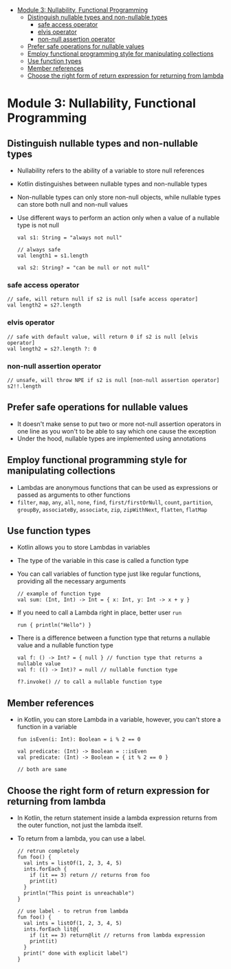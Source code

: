 <!-- TOC -->
* [Module 3: Nullability, Functional Programming](#module-3-nullability-functional-programming)
  * [Distinguish nullable types and non-nullable types](#distinguish-nullable-types-and-non-nullable-types)
    * [safe access operator](#safe-access-operator)
    * [elvis operator](#elvis-operator)
    * [non-null assertion operator](#non-null-assertion-operator)
  * [Prefer safe operations for nullable values](#prefer-safe-operations-for-nullable-values)
  * [Employ functional programming style for manipulating collections](#employ-functional-programming-style-for-manipulating-collections)
  * [Use function types](#use-function-types)
  * [Member references](#member-references)
  * [Choose the right form of return expression for returning from lambda](#choose-the-right-form-of-return-expression-for-returning-from-lambda)
<!-- TOC -->

# Module 3: Nullability, Functional Programming

## Distinguish nullable types and non-nullable types

- Nullability refers to the ability of a variable to store null references
- Kotlin distinguishes between nullable types and non-nullable types
- Non-nullable types can only store non-null objects, while nullable types can store both null and non-null values
- Use different ways to perform an action only when a value of a nullable type is not null

  ```
  val s1: String = "always not null"
  
  // always safe
  val length1 = s1.length
  
  val s2: String? = "can be null or not null"
  ```

### safe access operator

  ```
  // safe, will return null if s2 is null [safe access operator]
  val length2 = s2?.length 
  ```

### elvis operator

  ```
  // safe with default value, will return 0 if s2 is null [elvis operator]
  val length2 = s2?.length ?: 0
  ```

### non-null assertion operator

  ```
  // unsafe, will throw NPE if s2 is null [non-null assertion operator]
  s2!!.length 
  ```

## Prefer safe operations for nullable values

- It doesn't make sense to put two or more not-null assertion operators in one line as you won't to be able to say which
  one cause the exception
- Under the hood, nullable types are implemented using annotations

## Employ functional programming style for manipulating collections

- Lambdas are anonymous functions that can be used as expressions or passed as arguments to other functions
- `filter`, `map`, `any`, `all`, `none`, `find`, `first/firstOrNull`, `count`, `partition`, `groupBy`, `associateBy`,
  `associate`, `zip`, `zipWithNext`, `flatten`, `flatMap`

## Use function types

- Kotlin allows you to store Lambdas in variables
- The type of the variable in this case is called a function type
- You can call variables of function type just like regular functions, providing all the necessary arguments

  ```
  // example of function type
  val sum: (Int, Int) -> Int = { x: Int, y: Int -> x + y }
  ```

- If you need to call a Lambda right in place, better user `run`

  ```
  run { println("Hello") }
  ```

- There is a difference between a function type that returns a nullable value and a nullable function type

  ```
  val f: () -> Int? = { null } // function type that returns a nullable value
  val f: (() -> Int)? = null // nullable function type
  
  f?.invoke() // to call a nullable function type
  ```

## Member references

- in Kotlin, you can store Lambda in a variable, however, you can't store a function in a variable

  ```
  fun isEven(i: Int): Boolean = i % 2 == 0
  
  val predicate: (Int) -> Boolean = ::isEven
  val predicate: (Int) -> Boolean = { it % 2 == 0 }
  
  // both are same
  ```

## Choose the right form of return expression for returning from lambda

- In Kotlin, the return statement inside a lambda expression returns from the outer function, not just the lambda
  itself.
- To return from a lambda, you can use a label.

  ```
  // retrun completely
  fun foo() {
    val ints = listOf(1, 2, 3, 4, 5)
    ints.forEach {
      if (it == 3) return // returns from foo
      print(it)
    }
    println("This point is unreachable")
  }

  // use label - to retrun from lambda
  fun foo() {
    val ints = listOf(1, 2, 3, 4, 5)
    ints.forEach lit@{
      if (it == 3) return@lit // returns from lambda expression
      print(it)
    }
    print(" done with explicit label")
  }
  ```
